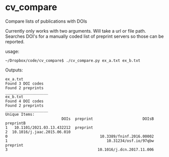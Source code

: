 # cv_compare

Compare lists of publications with DOIs

Currently only works with two arguments. Will take a url or file path. Searches DOI's for a manually coded list of preprint servers so those can be reported.

usage:

```
~/Dropbox/code/cv_compare$ ./cv_compare.py ex_a.txt ex_b.txt

```
Outputs:

```
ex_a.txt
Found 3 DOI codes
Found 2 preprints
___________________
ex_b.txt
Found 4 DOI codes
Found 2 preprints
___________________
Unique Items:
                         DOIs  preprint                      DOIsB preprintB
1   10.1101/2021.03.13.432212  preprint
2  10.1016/j.jaac.2015.06.010
0                                         10.3389/fninf.2016.00002
1                                            10.31234/osf.io/97qbw  preprint
3                                        10.1016/j.dcn.2017.11.006
```

